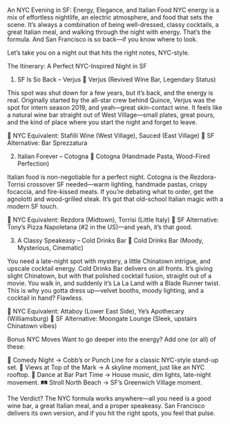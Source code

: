 An NYC Evening in SF: Energy, Elegance, and Italian Food
NYC energy is a mix of effortless nightlife, an electric atmosphere, and food that sets the scene. It’s always a combination of being well-dressed, classy cocktails, a great Italian meal, and walking through the night with energy. That’s the formula. And San Francisco is so back—if you know where to look.

Let’s take you on a night out that hits the right notes, NYC-style.

The Itinerary: A Perfect NYC-Inspired Night in SF
1. SF Is So Back – Verjus
📍 Verjus (Revived Wine Bar, Legendary Status)

This spot was shut down for a few years, but it’s back, and the energy is real. Originally started by the all-star crew behind Quince, Verjus was the spot for intern season 2019, and yeah—great skin-contact wine. It feels like a natural wine bar straight out of West Village—small plates, great pours, and the kind of place where you start the night and forget to leave.

🗽 NYC Equivalent: Stafilli Wine (West Village), Sauced (East Village)
🌉 SF Alternative: Bar Sprezzatura

2. Italian Forever – Cotogna
📍 Cotogna (Handmade Pasta, Wood-Fired Perfection)

Italian food is non-negotiable for a perfect night. Cotogna is the Rezdora-Torrisi crossover SF needed—warm lighting, handmade pastas, crispy focaccia, and fire-kissed meats. If you’re debating what to order, get the agnolotti and wood-grilled steak. It’s got that old-school Italian magic with a modern SF touch.

🗽 NYC Equivalent: Rezdora (Midtown), Torrisi (Little Italy)
🌉 SF Alternative: Tony’s Pizza Napoletana (#2 in the US)—and yeah, it’s that good.

3. A Classy Speakeasy – Cold Drinks Bar
📍 Cold Drinks Bar (Moody, Mysterious, Cinematic)

You need a late-night spot with mystery, a little Chinatown intrigue, and upscale cocktail energy. Cold Drinks Bar delivers on all fronts. It’s giving slight Chinatown, but with that polished cocktail fusion, straight out of a movie. You walk in, and suddenly it’s La La Land with a Blade Runner twist. This is why you gotta dress up—velvet booths, moody lighting, and a cocktail in hand? Flawless.

🗽 NYC Equivalent: Attaboy (Lower East Side), Ye’s Apothecary (Williamsburg)
🌉 SF Alternative: Moongate Lounge (Sleek, upstairs Chinatown vibes)

Bonus NYC Moves
Want to go deeper into the energy? Add one (or all) of these:

🎤 Comedy Night → Cobb’s or Punch Line for a classic NYC-style stand-up set.
🌆 Views at Top of the Mark → A skyline moment, just like an NYC rooftop.
💃 Dance at Bar Part Time → House music, dim lights, late-night movement.
🛤️ Stroll North Beach → SF’s Greenwich Village moment.

The Verdict?
The NYC formula works anywhere—all you need is a good wine bar, a great Italian meal, and a proper speakeasy. San Francisco delivers its own version, and if you hit the right spots, you feel that pulse.